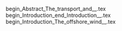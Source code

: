 begin_Abstract_The_transport_and__.tex
begin_Introduction_end_Introduction__.tex
begin_Introduction_The_offshore_wind__.tex
